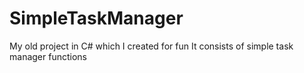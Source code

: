 # SimpleTaskManager
My old project in C# which I created for fun
It consists of simple task manager functions
